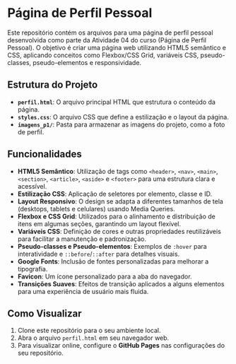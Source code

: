 # Página de Perfil Pessoal
Este repositório contém os arquivos para uma página de perfil pessoal desenvolvida como parte da Atividade 04 do curso (Página de Perfil Pessoal). O objetivo é criar uma página web utilizando HTML5 semântico e CSS, aplicando conceitos como Flexbox/CSS Grid, variáveis CSS, pseudo-classes, pseudo-elementos e responsividade.
## Estrutura do Projeto
*   **`perfil.html`**: O arquivo principal HTML que estrutura o conteúdo da página.
*   **`styles.css`**: O arquivo CSS que define a estilização e o layout da página.
*   **`imagens_p1/`**: Pasta para armazenar as imagens do projeto, como a foto de perfil.
## Funcionalidades
*   **HTML5 Semântico**: Utilização de tags como `<header>`, `<nav>`, `<main>`, `<section>`, `<article>`, `<aside>` e `<footer>` para uma estrutura clara e acessível.
*   **Estilização CSS**: Aplicação de seletores por elemento, classe e ID.
*   **Layout Responsivo**: O design se adapta a diferentes tamanhos de tela (desktops, tablets e celulares) usando Media Queries.
*   **Flexbox e CSS Grid**: Utilizados para o alinhamento e distribuição de itens em algumas seções, garantindo um layout flexível.
*   **Variáveis CSS**: Definição de cores e outras propriedades reutilizáveis para facilitar a manutenção e padronização.
*   **Pseudo-classes e Pseudo-elementos**: Exemplos de `:hover` para interatividade e `::before`/`::after` para detalhes visuais.
*   **Google Fonts**: Inclusão de fontes personalizadas para melhorar a tipografia.
*   **Favicon**: Um ícone personalizado para a aba do navegador.
*   **Transições Suaves**: Efeitos de transição aplicados a alguns elementos para uma experiência de usuário mais fluida.
## Como Visualizar
1.  Clone este repositório para o seu ambiente local.
2.  Abra o arquivo `perfil.html` em seu navegador web.
3.  Para visualizar online, configure o **GitHub Pages** nas configurações do seu repositório.
